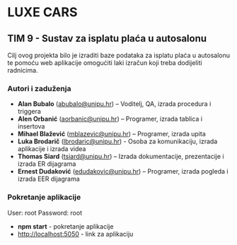 ﻿# LUXE CARS

## TIM 9 - Sustav za isplatu plaća u autosalonu

Cilj ovog projekta bilo je izraditi baze podataka za isplatu plaća u autosalonu te pomoću web aplikacije omogućiti laki izračun koji treba dodijeliti radnicima.

### Autori i zaduženja

- **Alan Bubalo** (abubalo@unipu.hr) – Voditelj, QA, izrada procedura i triggera
- **Alen Orbanić** (aorbanic@unipu.hr) – Programer, izrada tablica i insertova
- **Mihael Blažević** (mblazevic@unipu.hr) – Programer, izrada upita 
- **Luka Brodarič** (lbrodaric@unipu.hr) - Osoba za komunikaciju, izrada aplikacije i izrada videa
- **Thomas Siard** (tsiard@unipu.hr) – Izrada dokumentacije, prezentacije i izrada ER dijagrama
- **Ernest Dudaković** (edudakovic@unipu.hr) – Programer, izrada pogleda i izrada EER dijagrama

### Pokretanje aplikacije

User: root
Password: root

- **npm start** - pokretanje aplikacije
- <http://localhost:5050> - link za aplikaciju
